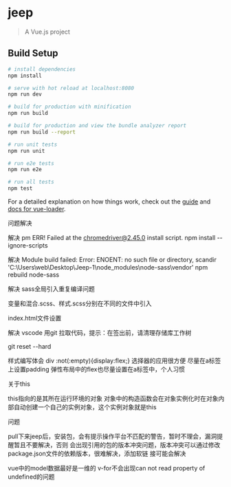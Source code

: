 # jeep

> A Vue.js project

## Build Setup

``` bash
# install dependencies
npm install

# serve with hot reload at localhost:8080
npm run dev

# build for production with minification
npm run build

# build for production and view the bundle analyzer report
npm run build --report

# run unit tests
npm run unit

# run e2e tests
npm run e2e

# run all tests
npm test
```

For a detailed explanation on how things work, check out the [guide](http://vuejs-templates.github.io/webpack/) and [docs for vue-loader](http://vuejs.github.io/vue-loader).

问题解决

解决
pm ERR! Failed at the chromedriver@2.45.0 install script.
npm install --ignore-scripts

解决
Module build failed: Error: ENOENT: no such file or directory, scandir 'C:\Users\web\Desktop\Jeep-1\node_modules\node-sass\vendor'
npm rebuild node-sass

解决
sass全局引入重复编译问题

变量和混合.scss、样式.scss分别在不同的文件中引入

index.html文件设置

<!-- 缓存设置 缓存时间单位：s-->
<meta http-equiv="Cache-Control" content="max-age=3600">
<!-- 强制浏览器启用Chromium内核 -->
<meta name="renderer" content="webkit">
<!-- 浏览器兼容 -->
<meta http-equiv="X-UA-Compatible" content="IE=edge,chrome=1">
<!-- 兼容样式引入 -->
<!--[if lt IE 9]>      
    <script src=""></script>
<![endif]-->

解决
vscode 用git 拉取代码，提示：在签出前，请清理存储库工作树

git reset --hard

样式编写体会
div :not(:empty){display:flex;} 选择器的应用很方便
尽量在a标签上设置padding
弹性布局中的flex也尽量设置在a标签中，个人习惯


关于this

this指向的是其所在运行环境的对象
对象中的构造函数会在对象实例化时在对象内部自动创建一个自己的实例对象，这个实例对象就是this

问题

pull下来jeep后，安装包，会有提示操作平台不匹配的警告，暂时不理会，漏洞提醒暂且不要解决，否则
会出现引用的包的版本冲突问题，版本冲突可以通过修改package.json文件的依赖版本，很难解决，添加软链
接可能会解决

vue中的model数据最好是一维的 v-for不会出现can not read property of undefined的问题